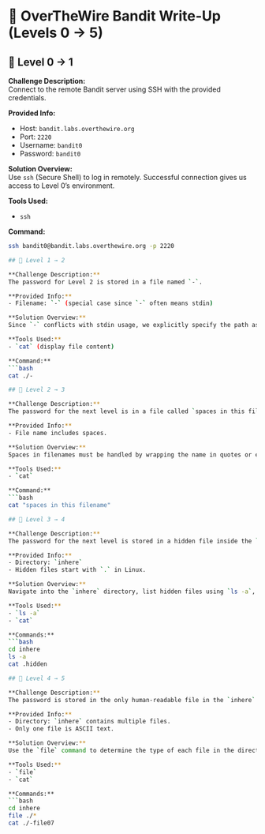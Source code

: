 # 🐧 OverTheWire Bandit Write-Up (Levels 0 → 5)
## 🔹 Level 0 → 1

**Challenge Description:**  
Connect to the remote Bandit server using SSH with the provided credentials.

**Provided Info:**  
- Host: `bandit.labs.overthewire.org`  
- Port: `2220`  
- Username: `bandit0`  
- Password: `bandit0`

**Solution Overview:**  
Use `ssh` (Secure Shell) to log in remotely. Successful connection gives us access to Level 0’s environment.

**Tools Used:**  
- `ssh`

**Command:**  
```bash
ssh bandit0@bandit.labs.overthewire.org -p 2220

## 🔹 Level 1 → 2

**Challenge Description:**  
The password for Level 2 is stored in a file named `-`.

**Provided Info:**  
- Filename: `-` (special case since `-` often means stdin)

**Solution Overview:**  
Since `-` conflicts with stdin usage, we explicitly specify the path as `./-` to treat it as a normal file.

**Tools Used:**  
- `cat` (display file content)

**Command:**  
```bash
cat ./-

## 🔹 Level 2 → 3

**Challenge Description:**  
The password for the next level is in a file called `spaces in this filename`.

**Provided Info:**  
- File name includes spaces.

**Solution Overview:**  
Spaces in filenames must be handled by wrapping the name in quotes or escaping them with backslashes.

**Tools Used:**  
- `cat`

**Command:**  
```bash
cat "spaces in this filename"

## 🔹 Level 3 → 4

**Challenge Description:**  
The password for the next level is stored in a hidden file inside the `inhere` directory.

**Provided Info:**  
- Directory: `inhere`  
- Hidden files start with `.` in Linux.

**Solution Overview:**  
Navigate into the `inhere` directory, list hidden files using `ls -a`, then read the hidden file.

**Tools Used:**  
- `ls -a`  
- `cat`

**Commands:**  
```bash
cd inhere
ls -a
cat .hidden

## 🔹 Level 4 → 5

**Challenge Description:**  
The password is stored in the only human-readable file in the `inhere` directory.

**Provided Info:**  
- Directory: `inhere` contains multiple files.  
- Only one file is ASCII text.

**Solution Overview:**  
Use the `file` command to determine the type of each file in the directory. The ASCII text file is the one containing the password. Once identified, display its contents with `cat`.

**Tools Used:**  
- `file`  
- `cat`

**Commands:**  
```bash
cd inhere
file ./*
cat ./-file07
